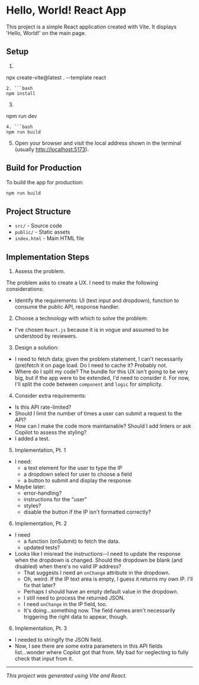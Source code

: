 # Hello, World! React App

This project is a simple React application created with Vite. It displays 'Hello, World!' on the main page.

## Setup

1. ```bash

npx create-vite@latest . --template react

```
2. ```bash
npm install
```

3. ```bash

npm run dev

```
4. ```bash
npm run build
```

5. Open your browser and visit the local address shown in the terminal (usually <http://localhost:5173>).

## Build for Production

To build the app for production:

```bash
npm run build
```

## Project Structure

- `src/` - Source code
- `public/` - Static assets
- `index.html` - Main HTML file

## Implementation Steps

1. Assess the problem.

The problem asks to create a UX. I need to make the following considerations:

- Identify the requirements: UI (text input and dropdown), function to consume the public API, response handler.

2. Choose a technology with which to solve the problem:

- I've chosen `React.js` because it is in vogue and assumed to be understood by reviewers.

3. Design a solution:

- I need to fetch data; given the problem statement, I can't necessarily (pre)fetch it on page load. Do I need to cache it? Probably not.
- Where do I split my code? The bundle for this UX isn't going to be very big, but if the app were to be extended, I'd need to consider it. For now, I'll split the code between `component` and `logic` for simplicity.

4. Consider extra requirements:

- Is this API rate-limited?
- Should I limit the number of times a user can submit a request to the API?
- How can I make the code more maintainable? Should I add linters or ask Copilot to assess the styling?
- I added a test.

5. Implementation, Pt. 1

- I need:
  - a text element for the user to type the IP
  - a dropdown select for user to choose a field
  - a button to submit and display the response
- Maybe later:
  - error-handling?
  - instructions for the "user"
  - styles?
  - disable the button if the IP isn't formatted correctly?
  
6. Implementation, Pt. 2

- I need
  - a function (onSubmit) to fetch the data.
  - updated tests?
- Looks like I misread the instructions--I need to update the response when the dropdown is changed. Should the dropdown be blank (and disabled) when there's no valid IP address?
  - That suggests I need an `onChange` attribute in the dropdown.
  - Oh, weird. If the IP text area is empty, I guess it returns my own IP. I'll fix that later?
  - Perhaps I should have an empty default value in the dropdown.
  - I still need to process the returned JSON.
  - I need `onChange` in the IP field, too.
  - It's doing...something now. The field names aren't necessarily triggering the right data to appear, though.

6. Implementation, Pt. 3

- I needed to stringify the JSON field.
- Now, I see there are some extra parameters in this API fields list...wonder where Copilot got that from. My bad for neglecting to fully check that input from it.

---

*This project was generated using Vite and React.*
